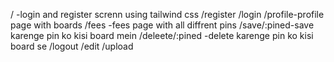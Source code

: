 / -login and register screnn using tailwind css
/register
/login
/profile-profile page with boards
/fees -fees page with all diffrent pins
/save/:pined-save karenge pin ko kisi board mein
/deleete/:pined -delete karenge pin ko kisi board se
/logout
/edit
/upload